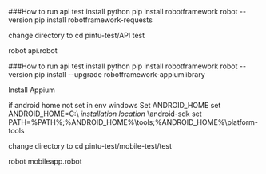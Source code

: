###How to run api test
install python 
pip install robotframework
robot --version
pip install robotframework-requests

change directory to
    cd pintu-test/API test

robot api.robot


###How to run api test
install python 
pip install robotframework
robot --version
pip install --upgrade robotframework-appiumlibrary

Install Appium

if android home not set in env windows
Set ANDROID_HOME 
      set ANDROID_HOME=C:\ *installation location* \android-sdk
      set PATH=%PATH%;%ANDROID_HOME%\tools;%ANDROID_HOME%\platform-tools

change directory to
    cd pintu-test/mobile-test/test

robot mobileapp.robot
